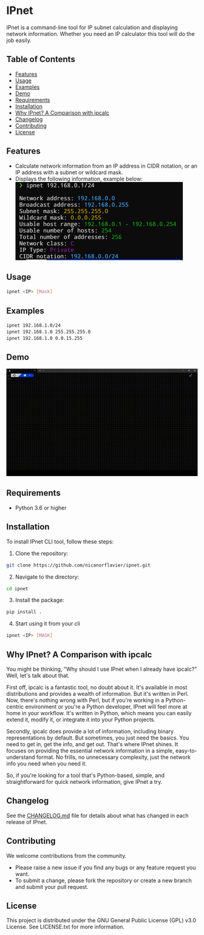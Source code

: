 # IPnet

IPnet is a command-line tool for IP subnet calculation and displaying network information. Whether you need an IP calculator this tool will do the job easily.

## Table of Contents
- [Features](#features)
- [Usage](#usage)
- [Examples](#examples)
- [Demo](#demo)
- [Requirements](#requirements)
- [Installation](#installation)
- [Why IPnet? A Comparison with ipcalc](#why-ipnet-a-comparison-with-ipcalc)
- [Changelog](#changelog)
- [Contributing](#contributing)
- [License](#license)

## Features

- Calculate network information from an IP address in CIDR notation, or an IP address with a subnet or wildcard mask.
- Displays the following information, example below:
![Info Output](images/info-output.png)
  

## Usage

```bash
ipnet <IP> [Mask]
```
## Examples

```bash
ipnet 192.168.1.0/24
ipnet 192.168.1.0 255.255.255.0
ipnet 192.168.1.0 0.0.15.255
```

## Demo

![Demo GIF](images/ipnet.gif)

## Requirements
* Python 3.6 or higher

## Installation
To install IPnet CLI tool, follow these steps:

1. Clone the repository:
```bash
git clone https://github.com/nicanorflavier/ipnet.git
```
2. Navigate to the directory:
```bash
cd ipnet
```
3. Install the package:
```bash
pip install .
```
4. Start using it from your cli
```bash
ipnet <IP> [MASK]
```

## Why IPnet? A Comparison with ipcalc

You might be thinking, "Why should I use IPnet when I already have ipcalc?" Well, let's talk about that.

First off, ipcalc is a fantastic tool, no doubt about it. It's available in most distributions and provides a wealth of information. But it's written in Perl. Now, there's nothing wrong with Perl, but if you're working in a Python-centric environment or you're a Python developer, IPnet will feel more at home in your workflow. It's written in Python, which means you can easily extend it, modify it, or integrate it into your Python projects. 

Secondly, ipcalc does provide a lot of information, including binary representations by default. But sometimes, you just need the basics. You need to get in, get the info, and get out. That's where IPnet shines. It focuses on providing the essential network information in a simple, easy-to-understand format. No frills, no unnecessary complexity, just the network info you need when you need it.

So, if you're looking for a tool that's Python-based, simple, and straightforward for quick network information, give IPnet a try.

## Changelog
See the [CHANGELOG.md](CHANGELOG.md) file for details about what has changed in each release of IPnet.

## Contributing
We welcome contributions from the community.
* Please raise a new issue if you find any bugs or any feature request you want.
* To submit a change, please fork the repository or create a new branch and submit your pull request.

## License
This project is distributed under the GNU General Public License (GPL) v3.0 License. See LICENSE.txt for more information.
